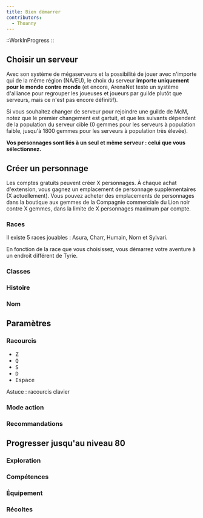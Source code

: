```yaml
---
title: Bien démarrer
contributors:
  - Thoanny
---
```


::WorkInProgress
::

## Choisir un serveur

Avec son système de mégaserveurs et la possibilité de jouer avec n'importe qui de la même région (NA/EU), le choix du serveur **importe uniquement pour le monde contre monde** (et encore, ArenaNet teste un système d'alliance pour regrouper les joueuses et joueurs par guilde plutôt que serveurs, mais ce n'est pas encore définitif).

Si vous souhaitez changer de serveur pour rejoindre une guilde de McM, notez que le premier changement est gartuit, et que les suivants dépendent de la population du serveur cible (0 gemmes pour les serveurs à population faible, jusqu'à 1800 gemmes pour les serveurs à population très élevée).

**Vos personnages sont liés à un seul et même serveur&nbsp;: celui que vous sélectionnez.**

## Créer un personnage

Les comptes gratuits peuvent créer X personnages. À chaque achat d'extension, vous gagnez un emplacement de personnage supplémentaires (X actuellement). Vous pouvez acheter des emplacements de personnages dans la boutique aux gemmes de la Compagnie commerciale du Lion noir contre X gemmes, dans la limite de X personnages maximum par compte.

### Races

Il existe 5 races jouables&nbsp;: Asura, Charr, Humain, Norn et Sylvari.

En fonction de la race que vous choisissez, vous démarrez votre aventure à un endroit différent de Tyrie.

### Classes

### Histoire

### Nom

## Paramètres

### Racourcis

- <kbd class="kbd kbd-sm">Z</kbd>
- <kbd class="kbd kbd-sm">Q</kbd>
- <kbd class="kbd kbd-sm">S</kbd>
- <kbd class="kbd kbd-sm">D</kbd>
- <kbd class="kbd kbd-sm">Espace</kbd>

Astuce : racourcis clavier

### Mode action

### Recommandations

## Progresser jusqu'au niveau 80

### Exploration

### Compétences

### Équipement

### Récoltes
